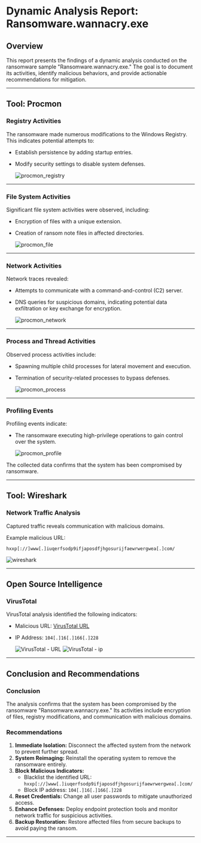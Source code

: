 # Dynamic Analysis Report: Ransomware.wannacry.exe

## Overview
This report presents the findings of a dynamic analysis conducted on the ransomware sample "Ransomware.wannacry.exe." The goal is to document its activities, identify malicious behaviors, and provide actionable recommendations for mitigation.

---

## Tool: **Procmon**

### **Registry Activities**
The ransomware made numerous modifications to the Windows Registry. This indicates potential attempts to:
- Establish persistence by adding startup entries.
- Modify security settings to disable system defenses.
  
  ![procmon_registry](https://github.com/user-attachments/assets/4bbefa8a-4fa8-4ff5-9d87-502a6027cbf9)



---

### **File System Activities**
Significant file system activities were observed, including:
- Encryption of files with a unique extension.
- Creation of ransom note files in affected directories.

  ![procmon_file](https://github.com/user-attachments/assets/64dcc7c9-0dd5-470b-beb9-10d9c83d6340)


---

### **Network Activities**
Network traces revealed:
- Attempts to communicate with a command-and-control (C2) server.
- DNS queries for suspicious domains, indicating potential data exfiltration or key exchange for encryption.
  
  ![procmon_network](https://github.com/user-attachments/assets/25f9dca9-fb07-4dd4-a871-27da37aae6a3)


---

### **Process and Thread Activities**
Observed process activities include:
- Spawning multiple child processes for lateral movement and execution.
- Termination of security-related processes to bypass defenses.

  ![procmon_process](https://github.com/user-attachments/assets/2a249eb7-c7bf-42c9-a373-b7309f8d0e30)


---

### **Profiling Events**
Profiling events indicate:
- The ransomware executing high-privilege operations to gain control over the system.

  ![procmon_profile](https://github.com/user-attachments/assets/13d8d820-e313-45a5-afcf-2bfdeaa7d458)


The collected data confirms that the system has been compromised by ransomware.

---

## Tool: **Wireshark**

### **Network Traffic Analysis**
Captured traffic reveals communication with malicious domains.

Example malicious URL:
```
hxxp[://]www[.]iuqerfsodp9ifjaposdfjhgosurijfaewrwergwea[.]com/
```

![wireshark](https://github.com/user-attachments/assets/0bc0861b-a011-4161-b113-3f32496466d8)


---

## **Open Source Intelligence**

### **VirusTotal**
VirusTotal analysis identified the following indicators:
- Malicious URL: [VirusTotal URL](https://www.virustotal.com/gui/url/3f84099733746c597977fbac91e175a9165aa0ee431b222edf390fd51b4706b9/detection)
- IP Address: `104[.]16[.]166[.]228`

   ![VirusTotal - URL](https://github.com/user-attachments/assets/176e32f1-f7d0-4b1d-9f8c-52f1a39d083a)
   ![VirusTotal - ip](https://github.com/user-attachments/assets/60526329-8fac-4161-b7c4-5f67759c617b)


---

## **Conclusion and Recommendations**

### **Conclusion**
The analysis confirms that the system has been compromised by the ransomware "Ransomware.wannacry.exe." Its activities include encryption of files, registry modifications, and communication with malicious domains.

### **Recommendations**
1. **Immediate Isolation:** Disconnect the affected system from the network to prevent further spread.
2. **System Reimaging:** Reinstall the operating system to remove the ransomware entirely.
3. **Block Malicious Indicators:**
   - Blacklist the identified URL: `hxxp[://]www[.]iuqerfsodp9ifjaposdfjhgosurijfaewrwergwea[.]com/`
   - Block IP address: `104[.]16[.]166[.]228`
4. **Reset Credentials:** Change all user passwords to mitigate unauthorized access.
5. **Enhance Defenses:** Deploy endpoint protection tools and monitor network traffic for suspicious activities.
6. **Backup Restoration:** Restore affected files from secure backups to avoid paying the ransom.

---

